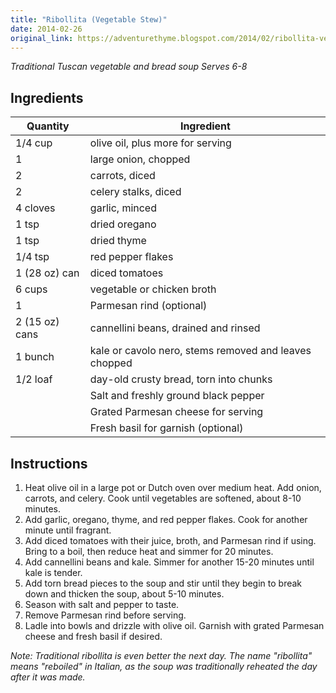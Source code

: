 ```yaml
---
title: "Ribollita (Vegetable Stew)"
date: 2014-02-26
original_link: https://adventurethyme.blogspot.com/2014/02/ribollita-vegetable-stew.html
---
```


_Traditional Tuscan vegetable and bread soup_
_Serves 6-8_

## Ingredients

| Quantity | Ingredient |
| -------- | ---------- |
| 1/4 cup | olive oil, plus more for serving |
| 1 | large onion, chopped |
| 2 | carrots, diced |
| 2 | celery stalks, diced |
| 4 cloves | garlic, minced |
| 1 tsp | dried oregano |
| 1 tsp | dried thyme |
| 1/4 tsp | red pepper flakes |
| 1 (28 oz) can | diced tomatoes |
| 6 cups | vegetable or chicken broth |
| 1 | Parmesan rind (optional) |
| 2 (15 oz) cans | cannellini beans, drained and rinsed |
| 1 bunch | kale or cavolo nero, stems removed and leaves chopped |
| 1/2 loaf | day-old crusty bread, torn into chunks |
| | Salt and freshly ground black pepper |
| | Grated Parmesan cheese for serving |
| | Fresh basil for garnish (optional) |

## Instructions

1. Heat olive oil in a large pot or Dutch oven over medium heat. Add onion, carrots, and celery. Cook until vegetables are softened, about 8-10 minutes.
2. Add garlic, oregano, thyme, and red pepper flakes. Cook for another minute until fragrant.
3. Add diced tomatoes with their juice, broth, and Parmesan rind if using. Bring to a boil, then reduce heat and simmer for 20 minutes.
4. Add cannellini beans and kale. Simmer for another 15-20 minutes until kale is tender.
5. Add torn bread pieces to the soup and stir until they begin to break down and thicken the soup, about 5-10 minutes.
6. Season with salt and pepper to taste.
7. Remove Parmesan rind before serving.
8. Ladle into bowls and drizzle with olive oil. Garnish with grated Parmesan cheese and fresh basil if desired.

_Note: Traditional ribollita is even better the next day. The name "ribollita" means "reboiled" in Italian, as the soup was traditionally reheated the day after it was made._
